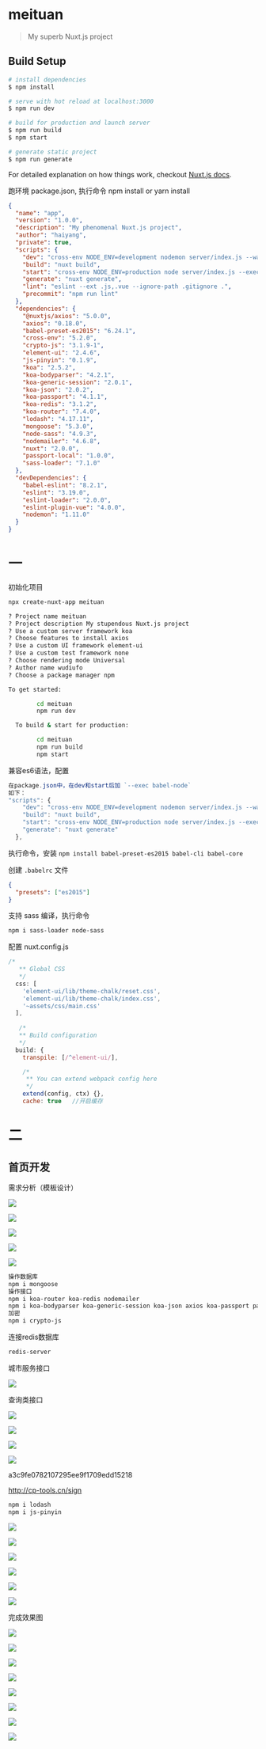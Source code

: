 # meituan

> My superb Nuxt.js project

## Build Setup

``` bash
# install dependencies
$ npm install

# serve with hot reload at localhost:3000
$ npm run dev

# build for production and launch server
$ npm run build
$ npm start

# generate static project
$ npm run generate
```

For detailed explanation on how things work, checkout [Nuxt.js docs](https://nuxtjs.org).

跑环境 package.json, 执行命令 npm install or yarn install

```json
{
  "name": "app",
  "version": "1.0.0",
  "description": "My phenomenal Nuxt.js project",
  "author": "haiyang",
  "private": true,
  "scripts": {
    "dev": "cross-env NODE_ENV=development nodemon server/index.js --watch server --exec babel-node",
    "build": "nuxt build",
    "start": "cross-env NODE_ENV=production node server/index.js --exec babel-node",
    "generate": "nuxt generate",
    "lint": "eslint --ext .js,.vue --ignore-path .gitignore .",
    "precommit": "npm run lint"
  },
  "dependencies": {
    "@nuxtjs/axios": "5.0.0",
    "axios": "0.18.0",
    "babel-preset-es2015": "6.24.1",
    "cross-env": "5.2.0",
    "crypto-js": "3.1.9-1",
    "element-ui": "2.4.6",
    "js-pinyin": "0.1.9",
    "koa": "2.5.2",
    "koa-bodyparser": "4.2.1",
    "koa-generic-session": "2.0.1",
    "koa-json": "2.0.2",
    "koa-passport": "4.1.1",
    "koa-redis": "3.1.2",
    "koa-router": "7.4.0",
    "lodash": "4.17.11",
    "mongoose": "5.3.0",
    "node-sass": "4.9.3",
    "nodemailer": "4.6.8",
    "nuxt": "2.0.0",
    "passport-local": "1.0.0",
    "sass-loader": "7.1.0"
  },
  "devDependencies": {
    "babel-eslint": "8.2.1",
    "eslint": "3.19.0",
    "eslint-loader": "2.0.0",
    "eslint-plugin-vue": "4.0.0",
    "nodemon": "1.11.0"
  }
}

```



# 一

初始化项目

```bash
npx create-nuxt-app meituan

? Project name meituan
? Project description My stupendous Nuxt.js project
? Use a custom server framework koa
? Choose features to install axios
? Use a custom UI framework element-ui
? Use a custom test framework none
? Choose rendering mode Universal
? Author name wudiufo
? Choose a package manager npm
```

```bash
To get started:

        cd meituan
        npm run dev

  To build & start for production:

        cd meituan
        npm run build
        npm start
```

兼容es6语法，配置

```js
在package.json中，在dev和start后加 `--exec babel-node`
如下：
"scripts": {
    "dev": "cross-env NODE_ENV=development nodemon server/index.js --watch server --exec babel-node",
    "build": "nuxt build",
    "start": "cross-env NODE_ENV=production node server/index.js --exec babel-node",
    "generate": "nuxt generate"
  },
```

执行命令，安装 `npm install babel-preset-es2015 babel-cli babel-core`

创建 `.babelrc`  文件

```json
{
  "presets": ["es2015"]
}
```

支持 sass 编译，执行命令 

```bash
npm i sass-loader node-sass
```

配置 nuxt.config.js

```js
/*
   ** Global CSS
   */
  css: [
    'element-ui/lib/theme-chalk/reset.css',
    'element-ui/lib/theme-chalk/index.css',
    '~assets/css/main.css'
  ],
      
   /*
   ** Build configuration
   */
  build: {
    transpile: [/^element-ui/],

    /*
     ** You can extend webpack config here
     */
    extend(config, ctx) {},
    cache: true   //开启缓存 
```

# 二

## 首页开发

需求分析（模板设计）

![](imgs\360截图20190323230901440.jpg)







![](imgs\360截图20190325191810183.jpg)

![](imgs\360截图20190325192150573.jpg)

![](imgs\360截图20190325192240550.jpg)

![](imgs\360截图20190325192638189.jpg)



```bash
操作数据库
npm i mongoose
操作接口
npm i koa-router koa-redis nodemailer
npm i koa-bodyparser koa-generic-session koa-json axios koa-passport passport-local
加密
npm i crypto-js
```

连接redis数据库

```bash
redis-server
```

城市服务接口

![](imgs\360截图20190326165856164.jpg)

查询类接口

![](imgs\360截图20190326170044530.jpg)

![](imgs\360截图20190326170147242.jpg)

![](imgs\360截图20190326173542095.jpg)

![](imgs\360截图20190326180530720.jpg)

a3c9fe0782107295ee9f1709edd15218

http://cp-tools.cn/sign

```bash
npm i lodash
npm i js-pinyin
```

![](imgs\360截图20190329195111426.jpg)

![](imgs\360截图20190329202141815.jpg)

![](imgs\360截图20190330204014768.jpg)

![](imgs\360截图20190330204253430.jpg)

![](imgs\360截图20190330204451939.jpg)

![](imgs\360截图20190330204641731.jpg)

完成效果图

![](imgs\首页.png)

![](imgs\register.png)

![](imgs\login.png)

![](imgs\products.png)

![](imgs\detail.png)

![](imgs\cart.png)

![](imgs\order.png)

![](imgs\changecity.png)

